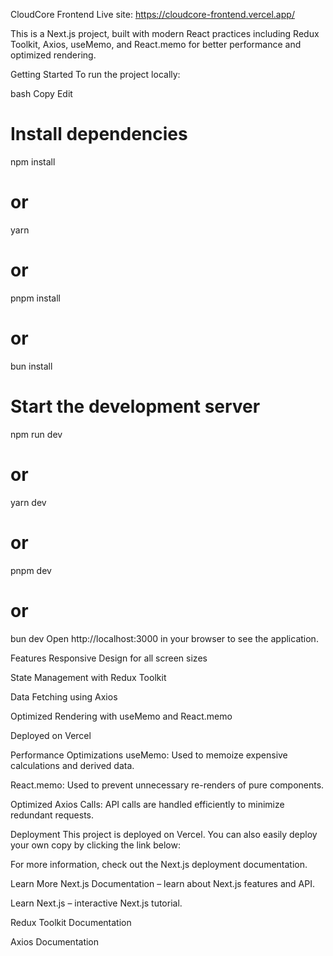 CloudCore Frontend
Live site: https://cloudcore-frontend.vercel.app/

This is a Next.js project, built with modern React practices including Redux Toolkit, Axios, useMemo, and React.memo for better performance and optimized rendering.



Getting Started
To run the project locally:

bash
Copy
Edit
# Install dependencies
npm install
# or
yarn
# or
pnpm install
# or
bun install

# Start the development server
npm run dev
# or
yarn dev
# or
pnpm dev
# or
bun dev
Open http://localhost:3000 in your browser to see the application.


Features
Responsive Design for all screen sizes

State Management with Redux Toolkit

Data Fetching using Axios

Optimized Rendering with useMemo and React.memo

Deployed on Vercel

Performance Optimizations
useMemo: Used to memoize expensive calculations and derived data.

React.memo: Used to prevent unnecessary re-renders of pure components.

Optimized Axios Calls: API calls are handled efficiently to minimize redundant requests.

Deployment
This project is deployed on Vercel.
You can also easily deploy your own copy by clicking the link below:


For more information, check out the Next.js deployment documentation.

Learn More
Next.js Documentation – learn about Next.js features and API.

Learn Next.js – interactive Next.js tutorial.

Redux Toolkit Documentation

Axios Documentation

